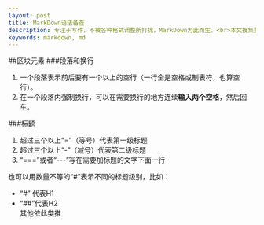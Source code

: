```yaml
---
layout: post
title: MarkDown语法备查
description: 专注于写作，不被各种格式调整所打扰，MarkDown为此而生。<br>本文搜集整理了网络上很多MarkDown语法介绍，作为工具，方便自己以后查阅。
keywords: markdown, md
---
```

##区块元素
###段落和换行
1. 一个段落表示前后要有一个以上的空行（一行全是空格或制表符，也算空行）。
2. 在一个段落内强制换行，可以在需要换行的地方连续**输入两个空格**，然后回车。

###标题
1. 超过三个以上“=”（等号）代表第一级标题
2. 超过三个以上“-”（减号）代表第二级标题
3. “===”或者“---”写在需要加标题的文字下面一行

也可以用数量不等的“#”表示不同的标题级别，比如：  
*  “#” 代表H1  
*  “##”代表H2  
其他依此类推


